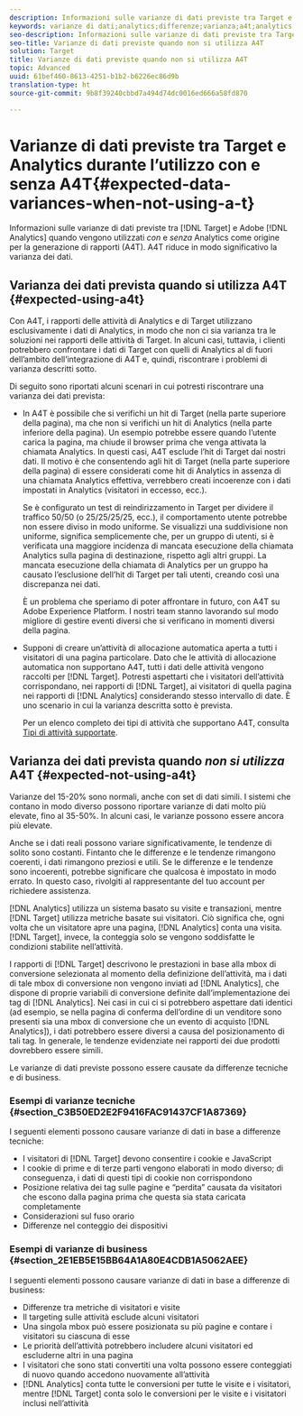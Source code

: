 ```yaml
---
description: Informazioni sulle varianze di dati previste tra Target e Adobe Analytics quando non si utilizza Analytics come origine per la generazione di rapporti (A4T). Questo elimina completamente la varianza di dati.
keywords: varianze di dati;analytics;differenze;varianza;a4t;analytics for target;analytics come origine per la generazione di rapporti;discrepanze;discrepanza
seo-description: Informazioni sulle varianze di dati previste tra Target e Adobe Analytics quando non si utilizza Analytics come origine per la generazione di rapporti (A4T). Questo elimina completamente la varianza di dati.
seo-title: Varianze di dati previste quando non si utilizza A4T
solution: Target
title: Varianze di dati previste quando non si utilizza A4T
topic: Advanced
uuid: 61bef460-8613-4251-b1b2-b6226ec86d9b
translation-type: ht
source-git-commit: 9b8f39240cbbd7a494d74dc0016ed666a58fd870

---
```



# Varianze di dati previste tra Target e Analytics durante l’utilizzo con e senza A4T{#expected-data-variances-when-not-using-a-t}

Informazioni sulle varianze di dati previste tra [!DNL Target] e Adobe [!DNL Analytics] quando vengono utilizzati *con* e *senza* Analytics come origine per la generazione di rapporti (A4T). A4T riduce in modo significativo la varianza dei dati.

## Varianza dei dati prevista quando si utilizza A4T {#expected-using-a4t}

Con A4T, i rapporti delle attività di Analytics e di Target utilizzano esclusivamente i dati di Analytics, in modo che non ci sia varianza tra le soluzioni nei rapporti delle attività di Target. In alcuni casi, tuttavia, i clienti potrebbero confrontare i dati di Target con quelli di Analytics al di fuori dell’ambito dell’integrazione di A4T e, quindi, riscontrare i problemi di varianza descritti sotto.

Di seguito sono riportati alcuni scenari in cui potresti riscontrare una varianza dei dati prevista:

* In A4T è possibile che si verifichi un hit di Target (nella parte superiore della pagina), ma che non si verifichi un hit di Analytics (nella parte inferiore della pagina). Un esempio potrebbe essere quando l’utente carica la pagina, ma chiude il browser prima che venga attivata la chiamata Analytics. In questi casi, A4T esclude l’hit di Target dai nostri dati. Il motivo è che consentendo agli hit di Target (nella parte superiore della pagina) di essere considerati come hit di Analytics in assenza di una chiamata Analytics effettiva, verrebbero creati incoerenze con i dati impostati in Analytics (visitatori in eccesso, ecc.).

   Se è configurato un test di reindirizzamento in Target per dividere il traffico 50/50 (o 25/25/25/25, ecc.), il comportamento utente potrebbe non essere diviso in modo uniforme. Se visualizzi una suddivisione non uniforme, significa semplicemente che, per un gruppo di utenti, si è verificata una maggiore incidenza di mancata esecuzione della chiamata Analytics sulla pagina di destinazione, rispetto agli altri gruppi. La mancata esecuzione della chiamata di Analytics per un gruppo ha causato l’esclusione dell’hit di Target per tali utenti, creando così una discrepanza nei dati.

   È un problema che speriamo di poter affrontare in futuro, con A4T su Adobe Experience Platform. I nostri team stanno lavorando sul modo migliore di gestire eventi diversi che si verificano in momenti diversi della pagina.

* Supponi di creare un’attività di allocazione automatica aperta a tutti i visitatori di una pagina particolare. Dato che le attività di allocazione automatica non supportano A4T, tutti i dati delle attività vengono raccolti per [!DNL Target]. Potresti aspettarti che i visitatori dell’attività corrispondano, nei rapporti di [!DNL Target], ai visitatori di quella pagina nei rapporti di [!DNL Analytics] considerando stesso intervallo di date. È uno scenario in cui la varianza descritta sotto è prevista.

   Per un elenco completo dei tipi di attività che supportano A4T, consulta [Tipi di attività supportate](../../c-integrating-target-with-mac/a4t/a4t.md#section_F487896214BF4803AF78C552EF1669AA).

## Varianza dei dati prevista quando *non si utilizza* A4T {#expected-not-using-a4t}

Varianze del 15-20% sono normali, anche con set di dati simili. I sistemi che contano in modo diverso possono riportare varianze di dati molto più elevate, fino al 35-50%. In alcuni casi, le varianze possono essere ancora più elevate.

Anche se i dati reali possono variare significativamente, le tendenze di solito sono costanti. Fintanto che le differenze e le tendenze rimangono coerenti, i dati rimangono preziosi e utili. Se le differenze e le tendenze sono incoerenti, potrebbe significare che qualcosa è impostato in modo errato. In questo caso, rivolgiti al rappresentante del tuo account per richiedere assistenza.

[!DNL Analytics] utilizza un sistema basato su visite e transazioni, mentre [!DNL Target] utilizza metriche basate sui visitatori. Ciò significa che, ogni volta che un visitatore apre una pagina, [!DNL Analytics] conta una visita. [!DNL Target], invece, la conteggia solo se vengono soddisfatte le condizioni stabilite nell’attività.

I rapporti di [!DNL Target] descrivono le prestazioni in base alla mbox di conversione selezionata al momento della definizione dell’attività, ma i dati di tale mbox di conversione non vengono inviati ad [!DNL Analytics], che dispone di proprie variabili di conversione definite dallʼimplementazione dei tag di [!DNL Analytics]. Nei casi in cui ci si potrebbero aspettare dati identici (ad esempio, se nella pagina di conferma dellʼordine di un venditore sono presenti sia una mbox di conversione che un evento di acquisto [!DNL Analytics]), i dati potrebbero essere diversi a causa del posizionamento di tali tag. In generale, le tendenze evidenziate nei rapporti dei due prodotti dovrebbero essere simili.

Le varianze di dati previste possono essere causate da differenze tecniche e di business.

### Esempi di varianze tecniche {#section_C3B50ED2E2F9416FAC91437CF1A87369}

I seguenti elementi possono causare varianze di dati in base a differenze tecniche:

* I visitatori di [!DNL Target] devono consentire i cookie e JavaScript
* I cookie di prime e di terze parti vengono elaborati in modo diverso; di conseguenza, i dati di questi tipi di cookie non corrispondono
* Posizione relativa dei tag sulle pagine e “perdita” causata da visitatori che escono dalla pagina prima che questa sia stata caricata completamente
* Considerazioni sul fuso orario
* Differenze nel conteggio dei dispositivi

### Esempi di varianze di business {#section_2E1EB5E15BB64A1A80E4CDB1A5062AEE}

I seguenti elementi possono causare varianze di dati in base a differenze di business:

* Differenze tra metriche di visitatori e visite
* Il targeting sulle attività esclude alcuni visitatori
* Una singola mbox può essere posizionata su più pagine e contare i visitatori su ciascuna di esse
* Le priorità dell’attività potrebbero includere alcuni visitatori ed escluderne altri in una pagina
* I visitatori che sono stati convertiti una volta possono essere conteggiati di nuovo quando accedono nuovamente all’attività
* [!DNL Analytics] conta tutte le conversioni per tutte le visite e i visitatori, mentre [!DNL Target] conta solo le conversioni per le visite e i visitatori inclusi nell’attività